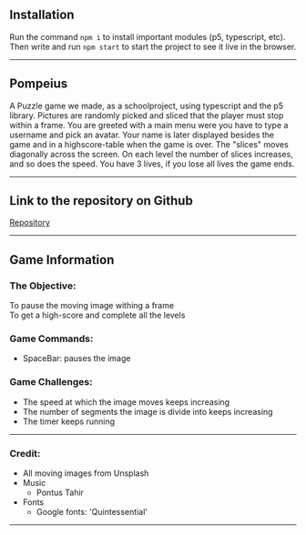 
## Installation

Run the command `npm i` to install important modules (p5, typescript, etc). Then write and run `npm start` to start the project to see it live in the browser.

***

## Pompeius

A Puzzle game we made, as a schoolproject, using typescript and the p5 library. Pictures are randomly picked and sliced that the player must stop within a frame. You are greeted with a main menu were you have to type a username and pick an avatar. Your name is later displayed besides the game and in a highscore-table when the game is over. The "slices" moves diagonally across the screen. On each level the number of slices increases, and so does the speed. You have 3 lives, if you lose all lives the game ends.

***

## Link to the repository on Github

[Repository](https://github.com/MS-load/Pompeius)

***
## Game Information
### The Objective: 
To pause the moving image withing a frame<br>
To get a high-score and complete all the levels<br>

### Game Commands:
* SpaceBar: pauses the image

### Game Challenges:
* The speed at which the image moves keeps increasing
* The number of segments the image is divide into keeps increasing 
* The timer keeps running

***

### Credit:
<ul>
    <li>All moving images from Unsplash </li>
    <li>Music
        <ul>
            <li>Pontus Tahir</li>
        </ul>
    </li>
    <li>Fonts
        <ul>
            <li>Google fonts: 'Quintessential'</li>
        </ul>
    </li>
</ul>

***
